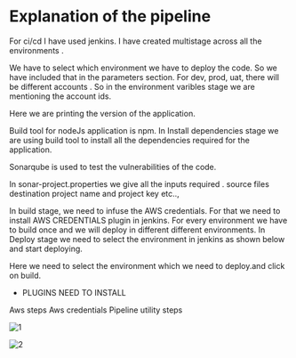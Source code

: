 # Explanation of the pipeline

For ci/cd I have used jenkins. I have created multistage across all the environments .

We have to select which environment we have to deploy the code. So we have included that in the parameters section.
For dev, prod, uat, there will be different accounts . So in the environment varibles stage we are mentioning the account ids.

Here we are printing the version of the application.

Build tool for nodeJs application is npm. In Install dependencies stage we are using build tool to install all the dependencies required for the application.

Sonarqube is used to test the vulnerabilities of the code.

In sonar-project.properties we give all the inputs required . source files destination project name and project key etc..,

In build stage, we need to infuse the AWS credentials. For that we need to install AWS CREDENTIALS plugin in jenkins.
For every environment we have to build once and we will deploy in different different environments.
In Deploy stage we need to select the environment in jenkins as shown below and start deploying.

Here we need to select the environment which we need to deploy.and click on build. 

* PLUGINS NEED TO INSTALL

Aws steps
Aws credentials
Pipeline utility steps

![1](https://github.com/user-attachments/assets/6a113afe-324e-4cba-b5dd-84e238005169)

![2](https://github.com/user-attachments/assets/e1ef346f-5549-4708-8855-32c6a243e19c)
